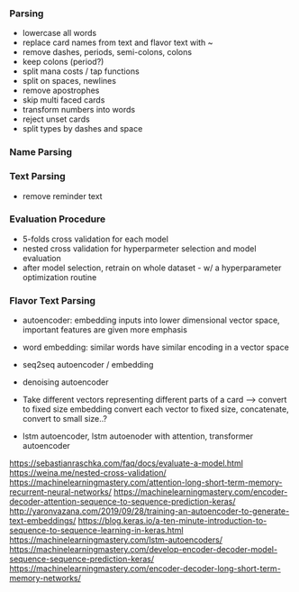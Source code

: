 ### Parsing
- lowercase all words
- replace card names from text and flavor text with ~
- remove dashes, periods, semi-colons, colons
- keep colons (period?)
- split mana costs / tap functions 
- split on spaces, newlines
- remove apostrophes 
- skip multi faced cards
- transform numbers into words
- reject unset cards
- split types by dashes and space   

### Name Parsing

### Text Parsing
- remove reminder text

### Evaluation Procedure
- 5-folds cross validation for each model
- nested cross validation for hyperparmeter selection and model evaluation
- after model selection, retrain on whole dataset - w/ a hyperparameter optimization routine

### Flavor Text Parsing
- autoencoder: embedding inputs into lower dimensional vector space, important features are given more emphasis
- word embedding: similar words have similar encoding in a vector space

- seq2seq autoencoder  / embedding
- denoising autoencoder
- Take different vectors representing different parts of a card --> convert to fixed size embedding
convert each vector to fixed size, concatenate, convert to small size..?
- lstm autoencoder, lstm autoenoder with attention, transformer autoencoder

https://sebastianraschka.com/faq/docs/evaluate-a-model.html
https://weina.me/nested-cross-validation/
https://machinelearningmastery.com/attention-long-short-term-memory-recurrent-neural-networks/
https://machinelearningmastery.com/encoder-decoder-attention-sequence-to-sequence-prediction-keras/
http://yaronvazana.com/2019/09/28/training-an-autoencoder-to-generate-text-embeddings/
https://blog.keras.io/a-ten-minute-introduction-to-sequence-to-sequence-learning-in-keras.html
https://machinelearningmastery.com/lstm-autoencoders/
https://machinelearningmastery.com/develop-encoder-decoder-model-sequence-sequence-prediction-keras/
https://machinelearningmastery.com/encoder-decoder-long-short-term-memory-networks/